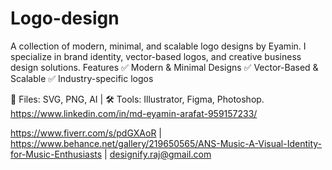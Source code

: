 # Logo-design
A collection of modern, minimal, and scalable logo designs by Eyamin. I specialize in brand identity, vector-based logos, and creative business design solutions.
Features
✅ Modern & Minimal Designs
✅ Vector-Based & Scalable
✅ Industry-specific logos

📂 Files: SVG, PNG, AI | 🛠 Tools: Illustrator, Figma, Photoshop. https://www.linkedin.com/in/md-eyamin-arafat-959157233/

https://www.fiverr.com/s/pdGXAoR | https://www.behance.net/gallery/219650565/ANS-Music-A-Visual-Identity-for-Music-Enthusiasts | designify.raj@gmail.com
